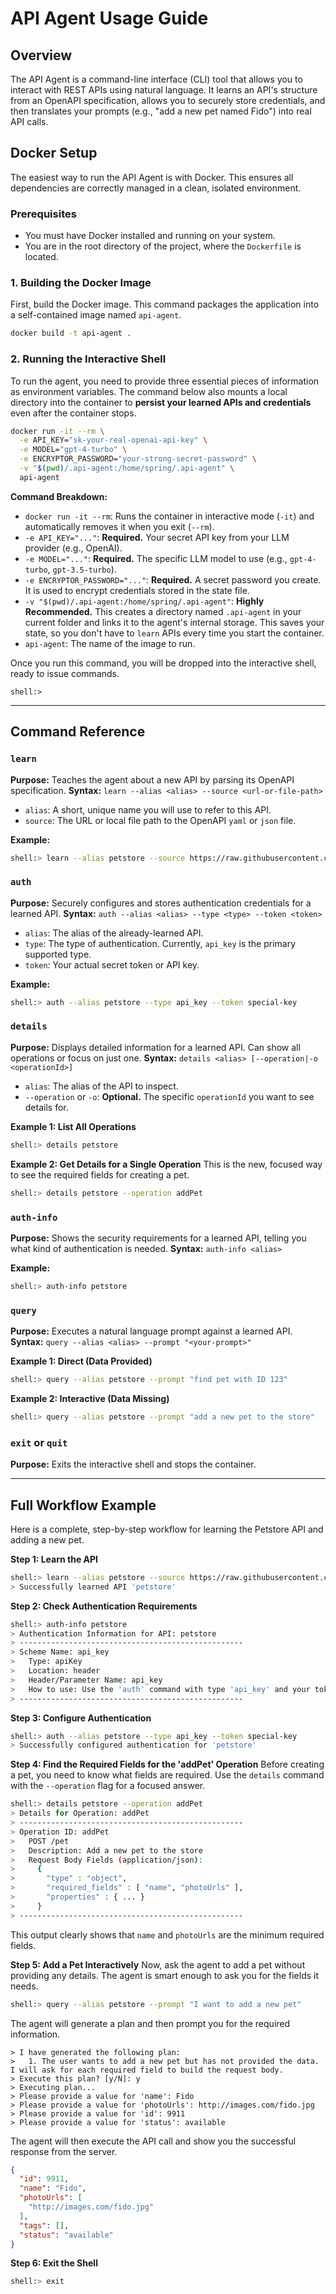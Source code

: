 # API Agent Usage Guide

## Overview

The API Agent is a command-line interface (CLI) tool that allows you to interact with REST APIs using natural language. It learns an API's structure from an OpenAPI specification, allows you to securely store credentials, and then translates your prompts (e.g., "add a new pet named Fido") into real API calls.

## Docker Setup

The easiest way to run the API Agent is with Docker. This ensures all dependencies are correctly managed in a clean, isolated environment.

### Prerequisites

*   You must have Docker installed and running on your system.
*   You are in the root directory of the project, where the `Dockerfile` is located.

### 1. Building the Docker Image

First, build the Docker image. This command packages the application into a self-contained image named `api-agent`.

```bash
docker build -t api-agent .
```

### 2. Running the Interactive Shell

To run the agent, you need to provide three essential pieces of information as environment variables. The command below also mounts a local directory into the container to **persist your learned APIs and credentials** even after the container stops.

```bash
docker run -it --rm \
  -e API_KEY="sk-your-real-openai-api-key" \
  -e MODEL="gpt-4-turbo" \
  -e ENCRYPTOR_PASSWORD="your-strong-secret-password" \
  -v "$(pwd)/.api-agent:/home/spring/.api-agent" \
  api-agent
```

**Command Breakdown:**
*   `docker run -it --rm`: Runs the container in interactive mode (`-it`) and automatically removes it when you exit (`--rm`).
*   `-e API_KEY="..."`: **Required.** Your secret API key from your LLM provider (e.g., OpenAI).
*   `-e MODEL="..."`: **Required.** The specific LLM model to use (e.g., `gpt-4-turbo`, `gpt-3.5-turbo`).
*   `-e ENCRYPTOR_PASSWORD="..."`: **Required.** A secret password you create. It is used to encrypt credentials stored in the state file.
*   `-v "$(pwd)/.api-agent:/home/spring/.api-agent"`: **Highly Recommended.** This creates a directory named `.api-agent` in your current folder and links it to the agent's internal storage. This saves your state, so you don't have to `learn` APIs every time you start the container.
*   `api-agent`: The name of the image to run.

Once you run this command, you will be dropped into the interactive shell, ready to issue commands.

```
shell:>
```

---

## Command Reference

### `learn`
**Purpose:** Teaches the agent about a new API by parsing its OpenAPI specification.
**Syntax:** `learn --alias <alias> --source <url-or-file-path>`
*   `alias`: A short, unique name you will use to refer to this API.
*   `source`: The URL or local file path to the OpenAPI `yaml` or `json` file.

**Example:**
```bash
shell:> learn --alias petstore --source https://raw.githubusercontent.com/swagger-api/swagger-petstore/master/src/main/resources/openapi.yaml
```

### `auth`
**Purpose:** Securely configures and stores authentication credentials for a learned API.
**Syntax:** `auth --alias <alias> --type <type> --token <token>`
*   `alias`: The alias of the already-learned API.
*   `type`: The type of authentication. Currently, `api_key` is the primary supported type.
*   `token`: Your actual secret token or API key.

**Example:**
```bash
shell:> auth --alias petstore --type api_key --token special-key
```

### `details`
**Purpose:** Displays detailed information for a learned API. Can show all operations or focus on just one.
**Syntax:** `details <alias> [--operation|-o <operationId>]`
*   `alias`: The alias of the API to inspect.
*   `--operation` or `-o`: **Optional.** The specific `operationId` you want to see details for.

**Example 1: List All Operations**
```bash
shell:> details petstore
```

**Example 2: Get Details for a Single Operation**
This is the new, focused way to see the required fields for creating a pet.
```bash
shell:> details petstore --operation addPet
```

### `auth-info`
**Purpose:** Shows the security requirements for a learned API, telling you what kind of authentication is needed.
**Syntax:** `auth-info <alias>`

**Example:**
```bash
shell:> auth-info petstore
```

### `query`
**Purpose:** Executes a natural language prompt against a learned API.
**Syntax:** `query --alias <alias> --prompt "<your-prompt>"`

**Example 1: Direct (Data Provided)**
```bash
shell:> query --alias petstore --prompt "find pet with ID 123"
```

**Example 2: Interactive (Data Missing)**
```bash
shell:> query --alias petstore --prompt "add a new pet to the store"
```

### `exit` or `quit`
**Purpose:** Exits the interactive shell and stops the container.

---

## Full Workflow Example

Here is a complete, step-by-step workflow for learning the Petstore API and adding a new pet.

**Step 1: Learn the API**
```bash
shell:> learn --alias petstore --source https://raw.githubusercontent.com/swagger-api/swagger-petstore/master/src/main/resources/openapi.yaml
> Successfully learned API 'petstore'
```

**Step 2: Check Authentication Requirements**
```bash
shell:> auth-info petstore
> Authentication Information for API: petstore
> --------------------------------------------------
> Scheme Name: api_key
>   Type: apiKey
>   Location: header
>   Header/Parameter Name: api_key
>   How to use: Use the 'auth' command with type 'api_key' and your token.
> --------------------------------------------------
```

**Step 3: Configure Authentication**
```bash
shell:> auth --alias petstore --type api_key --token special-key
> Successfully configured authentication for 'petstore'
```

**Step 4: Find the Required Fields for the 'addPet' Operation**
Before creating a pet, you need to know what fields are required. Use the `details` command with the `--operation` flag for a focused answer.

```bash
shell:> details petstore --operation addPet
> Details for Operation: addPet
> --------------------------------------------------
> Operation ID: addPet
>   POST /pet
>   Description: Add a new pet to the store
>   Request Body Fields (application/json):
>     {
>       "type" : "object",
>       "required_fields" : [ "name", "photoUrls" ],
>       "properties" : { ... }
>     }
> --------------------------------------------------
```
This output clearly shows that `name` and `photoUrls` are the minimum required fields.

**Step 5: Add a Pet Interactively**
Now, ask the agent to add a pet without providing any details. The agent is smart enough to ask you for the fields it needs.

```bash
shell:> query --alias petstore --prompt "I want to add a new pet"
```

The agent will generate a plan and then prompt you for the required information.

```
> I have generated the following plan:
>   1. The user wants to add a new pet but has not provided the data. I will ask for each required field to build the request body.
> Execute this plan? [y/N]: y
> Executing plan...
> Please provide a value for 'name': Fido
> Please provide a value for 'photoUrls': http://images.com/fido.jpg
> Please provide a value for 'id': 9911
> Please provide a value for 'status': available
```

The agent will then execute the API call and show you the successful response from the server.

```json
{
  "id": 9911,
  "name": "Fido",
  "photoUrls": [
    "http://images.com/fido.jpg"
  ],
  "tags": [],
  "status": "available"
}
```

**Step 6: Exit the Shell**
```bash
shell:> exit
```